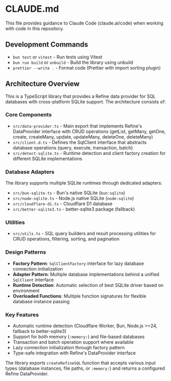 # CLAUDE.md

This file provides guidance to Claude Code (claude.ai/code) when working with code in this repository.

## Development Commands

- `bun test` or `vitest` - Run tests using Vitest
- `bun run build` or `unbuild` - Build the library using unbuild
- `prettier --write .` - Format code (Prettier with import sorting plugin)

## Architecture Overview

This is a TypeScript library that provides a Refine data provider for SQL databases with cross-platform SQLite support. The architecture consists of:

### Core Components

- `src/data-provider.ts` - Main export that implements Refine's DataProvider interface with CRUD operations (getList, getMany, getOne, create, createMany, update, updateMany, deleteOne, deleteMany)
- `src/client.d.ts` - Defines the SqlClient interface that abstracts database operations (query, execute, transaction, batch)
- `src/detect-sqlite.ts` - Runtime detection and client factory creation for different SQLite implementations

### Database Adapters

The library supports multiple SQLite runtimes through dedicated adapters:
- `src/bun-sqlite.ts` - Bun's native SQLite (`bun:sqlite`)
- `src/node-sqlite.ts` - Node.js native SQLite (`node:sqlite`) 
- `src/cloudflare-d1.ts` - Cloudflare D1 database
- `src/better-sqlite3.ts` - better-sqlite3 package (fallback)

### Utilities

- `src/utils.ts` - SQL query builders and result processing utilities for CRUD operations, filtering, sorting, and pagination

### Design Patterns

- **Factory Pattern**: `SqlClientFactory` interface for lazy database connection initialization
- **Adapter Pattern**: Multiple database implementations behind a unified `SqlClient` interface
- **Runtime Detection**: Automatic selection of best SQLite driver based on environment
- **Overloaded Functions**: Multiple function signatures for flexible database instance passing

### Key Features

- Automatic runtime detection (Cloudflare Worker, Bun, Node.js >=24, fallback to better-sqlite3)
- Support for both memory (`:memory:`) and file-based databases
- Transaction and batch operation support where available
- Lazy connection initialization through factory pattern
- Type-safe integration with Refine's DataProvider interface

The library exports `createRefineSQL` function that accepts various input types (database instances, file paths, or `:memory:`) and returns a configured Refine DataProvider.